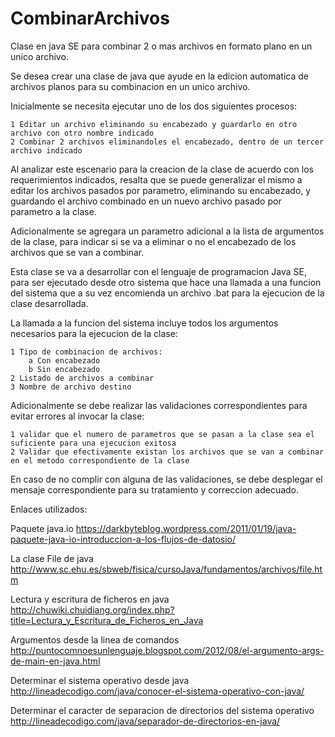 # CombinarArchivos
Clase en java SE para combinar 2 o mas archivos en formato plano en un unico archivo.

Se desea crear una clase de java que ayude en la edicion automatica de archivos planos para su combinacion en un unico archivo.

Inicialmente se necesita ejecutar uno de los dos siguientes procesos:

	1 Editar un archivo eliminando su encabezado y guardarlo en otro archivo con otro nombre indicado
	2 Combinar 2 archivos eliminandoles el encabezado, dentro de un tercer archivo indicado

Al analizar este escenario para la creacion de la clase de acuerdo con los requerimientos indicados, resalta que se puede generalizar el mismo a editar los archivos pasados por parametro, eliminando su encabezado, y guardando el archivo combinado en un nuevo archivo pasado por parametro a la clase.

Adicionalmente se agregara un parametro adicional a la lista de argumentos de la clase, para indicar si se va a eliminar o no el encabezado de los archivos que se van a combinar.

Esta clase se va a desarrollar con el lenguaje de programacion Java SE, para ser ejecutado desde otro sistema que hace una llamada a una funcion del sistema que a su vez encomienda un archivo .bat para la ejecucion de la clase desarrollada.

La llamada a la funcion del sistema incluye todos los argumentos necesarios para la ejecucion de la clase:

	1 Tipo de combinacion de archivos:
		a Con encabezado
		b Sin encabezado
	2 Listado de archivos a combinar
	3 Nombre de archivo destino
	
Adicionalmente se debe realizar las validaciones correspondientes para evitar errores al invocar la clase:

	1 validar que el numero de parametros que se pasan a la clase sea el suficiente para una ejecucion exitosa
	2 Validar que efectivamente existan los archivos que se van a combinar en el metodo correspondiente de la clase

En caso de no complir con alguna de las validaciones, se debe desplegar el mensaje correspondiente para su tratamiento y correccion adecuado.

Enlaces utilizados:

Paquete java.io
https://darkbyteblog.wordpress.com/2011/01/19/java-paquete-java-io-introduccion-a-los-flujos-de-datosio/

La clase File de java
http://www.sc.ehu.es/sbweb/fisica/cursoJava/fundamentos/archivos/file.htm

Lectura y escritura de ficheros en java
http://chuwiki.chuidiang.org/index.php?title=Lectura_y_Escritura_de_Ficheros_en_Java

Argumentos desde la linea de comandos
http://puntocomnoesunlenguaje.blogspot.com/2012/08/el-argumento-args-de-main-en-java.html

Determinar el sistema operativo desde java
http://lineadecodigo.com/java/conocer-el-sistema-operativo-con-java/

Determinar el caracter de separacion de directorios del sistema operativo
http://lineadecodigo.com/java/separador-de-directorios-en-java/
